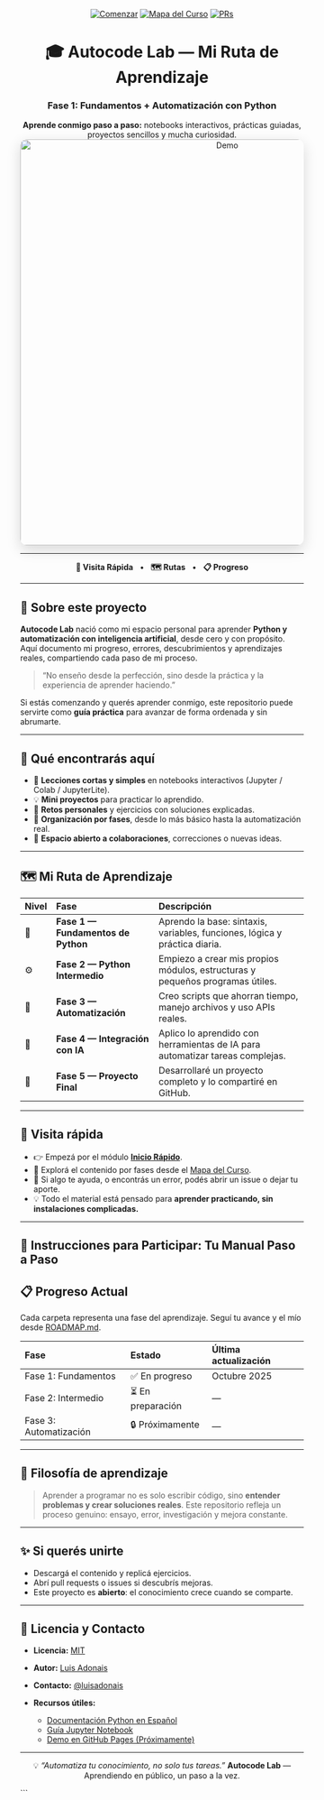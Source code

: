 
<div align="center">

<p>
  <a href="#inicio-rapido"><img src="https://img.shields.io/badge/Comenzar-Inicio%20Rápido-brightgreen?style=for-the-badge" alt="Comenzar" /></a>
  <a href="#mapa-del-curso"><img src="https://img.shields.io/badge/Mapa%20del%20Curso-Explorar-blue?style=for-the-badge" alt="Mapa del Curso"/></a>
  <a href="https://github.com/LuisAdonais/AutocodeLab/pulls"><img src="https://img.shields.io/badge/Contribuir-PRs-purple?style=for-the-badge" alt="PRs"/></a>
</p>

# 🎓 Autocode Lab — Mi Ruta de Aprendizaje  
### Fase 1: Fundamentos + Automatización con Python  

**Aprende conmigo paso a paso:** notebooks interactivos, prácticas guiadas, proyectos sencillos y mucha curiosidad.  
<img src="docs/demo.gif" alt="Demo" width="720" style="border-radius:12px; box-shadow:0 8px 24px rgba(0,0,0,0.15);" />

---

</div>

<div align="center">
<p>
  <a href="#visita-rapida" style="text-decoration:none;"><strong>🔎 Visita Rápida</strong></a> &nbsp; • &nbsp;
  <a href="#rutas-de-aprendizaje" style="text-decoration:none;"><strong>🗺️ Rutas</strong></a> &nbsp; • &nbsp;
  <a href="#progreso-actual" style="text-decoration:none;"><strong>📋 Progreso</strong></a>
</p>
</div>

---

## 🎯 Sobre este proyecto

**Autocode Lab** nació como mi espacio personal para aprender **Python y automatización con inteligencia artificial**, desde cero y con propósito.  
Aquí documento mi progreso, errores, descubrimientos y aprendizajes reales, compartiendo cada paso de mi proceso.  

> “No enseño desde la perfección, sino desde la práctica y la experiencia de aprender haciendo.”

Si estás comenzando y querés aprender conmigo, este repositorio puede servirte como **guía práctica** para avanzar de forma ordenada y sin abrumarte.

---

## 🧭 Qué encontrarás aquí

- 📘 **Lecciones cortas y simples** en notebooks interactivos (Jupyter / Colab / JupyterLite).  
- 💡 **Mini proyectos** para practicar lo aprendido.  
- 🧩 **Retos personales** y ejercicios con soluciones explicadas.  
- 📂 **Organización por fases**, desde lo más básico hasta la automatización real.  
- 🤝 **Espacio abierto a colaboraciones**, correcciones o nuevas ideas.

---

<a name="rutas-de-aprendizaje"></a>
## 🗺️ Mi Ruta de Aprendizaje

| Nivel | Fase | Descripción |
|:------|:------|:-------------|
| 🐍 | **Fase 1 — Fundamentos de Python** | Aprendo la base: sintaxis, variables, funciones, lógica y práctica diaria. |
| ⚙️ | **Fase 2 — Python Intermedio** | Empiezo a crear mis propios módulos, estructuras y pequeños programas útiles. |
| 🤖 | **Fase 3 — Automatización** | Creo scripts que ahorran tiempo, manejo archivos y uso APIs reales. |
| 🧠 | **Fase 4 — Integración con IA** | Aplico lo aprendido con herramientas de IA para automatizar tareas complejas. |
| 🚀 | **Fase 5 — Proyecto Final** | Desarrollaré un proyecto completo y lo compartiré en GitHub. |

---

<a name="visita-rapida"></a>
## 🔎 Visita rápida

- 👉 Empezá por el módulo [**Inicio Rápido**](#inicio-rapido).  
- 📘 Explorá el contenido por fases desde el [Mapa del Curso](#rutas-de-aprendizaje).  
- 💬 Si algo te ayuda, o encontrás un error, podés abrir un issue o dejar tu aporte.  
- 💡 Todo el material está pensado para **aprender practicando, sin instalaciones complicadas.**

---

<a name="inicio-rapido"></a>
## 🚀 Instrucciones para Participar: Tu Manual Paso a Paso

## 📋 Progreso Actual

Cada carpeta representa una fase del aprendizaje. Seguí tu avance y el mío desde [ROADMAP.md](ROADMAP.md).

| Fase                   | Estado           | Última actualización |
| :--------------------- | :--------------- | :------------------- |
| Fase 1: Fundamentos    | ✅ En progreso    | Octubre 2025         |
| Fase 2: Intermedio     | ⏳ En preparación | —                    |
| Fase 3: Automatización | 🔒 Próximamente  | —                    |

---

## 💬 Filosofía de aprendizaje

> Aprender a programar no es solo escribir código, sino **entender problemas y crear soluciones reales**.
> Este repositorio refleja un proceso genuino: ensayo, error, investigación y mejora constante.

---

## ✨ Si querés unirte

* Descargá el contenido y replicá ejercicios.
* Abrí pull requests o issues si descubrís mejoras.
* Este proyecto es **abierto**: el conocimiento crece cuando se comparte.

---

## 📄 Licencia y Contacto

* **Licencia:** [MIT](LICENSE)
* **Autor:** [Luis Adonais](https://github.com/LuisAdonais)
* **Contacto:** [@luisadonais](https://x.com/luisadonais)
* **Recursos útiles:**

  * [Documentación Python en Español](https://docs.python.org/es/3/)
  * [Guía Jupyter Notebook](https://jupyter.org/)
  * [Demo en GitHub Pages (Próximamente)](https://luisadonais.github.io/autocodelab)

---

<div align="center">

💡 *“Automatiza tu conocimiento, no solo tus tareas.”*
**Autocode Lab** — Aprendiendo en público, un paso a la vez.

</div>
```


